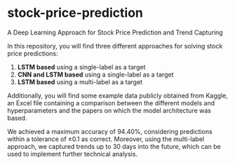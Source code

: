 # stock-price-prediction
A Deep Learning Approach for Stock Price Prediction and Trend Capturing

In this repository, you will find three different approaches for solving stock price predictions:

1. **LSTM based** using a single-label as a target 
2. **CNN and LSTM based** using a single-label as a target
3. **LSTM based** using a multi-label as a target 

Additionally, you will find some example data publicly obtained from Kaggle, an Excel file containing a comparison between the different models and hyperparameters and the papers on which the model architecture was based.

We achieved a maximum accuracy of 94.40%, considering predictions within a tolerance of ±0.1 as correct. Moreover, using the multi-label approach, we captured trends up to 30 days into the future, which can be used to implement further technical analysis. 
